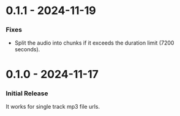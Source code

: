 0.1.1 - 2024-11-19
==================

### Fixes

- Split the audio into chunks if it exceeds the duration limit (7200 seconds).

0.1.0 - 2024-11-17
==================

### Initial Release

It works for single track mp3 file urls.